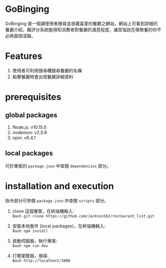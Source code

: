 GoBinging
===
GoBinging 是一個讓使用者搜尋並收藏喜愛的餐廳之網站，網站上可看到詳細的餐廳介紹，藉評分系統能得知消費者對餐廳的滿意程度，讓苦惱該在哪聚餐的你不必再眉頭深鎖。<br> 

Features
============
1. 使用者可利用搜尋欄搜尋餐廳的名稱
2. 點擊餐廳時會出現餐廳詳細資料

prerequisites
================

## global packages

1. Node.js: v10.15.0 
2. nodemon: v2.0.6
3. npm: v6.4.1

## local packages

可於專案的 `package.json` 中查閱 `dependencies` 部分。<br> 

installation and execution
=======

指令部分可參閱 `package.json` 中查閱 `scripts` 部分。<br> 

1. clone 這個專案，在終端機輸入:<br> 
        ```Bash
        git clone https://github.com/Jackson162/restaurant_list.git
        ```

2.  安裝本地套件 (local packages)，在終端機輸入:<br> 
        ```Bash
        npm install
        ```
3.  啟動伺服器，執行專案:<br> 
        ```Bash
        npm run dev
        ```
4.  打開瀏覽器，搜尋:<br> 
        ```Bash
         http://localhost/3000
         ```
